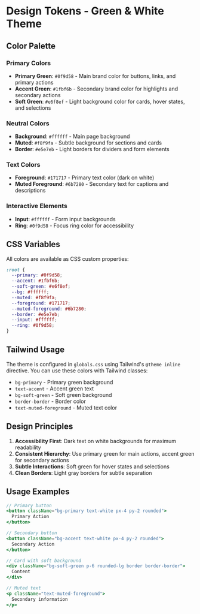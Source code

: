# Design Tokens - Green & White Theme

## Color Palette

### Primary Colors

- **Primary Green**: `#0f9d58` - Main brand color for buttons, links, and primary actions
- **Accent Green**: `#1fbf6b` - Secondary brand color for highlights and secondary actions
- **Soft Green**: `#e6f8ef` - Light background color for cards, hover states, and selections

### Neutral Colors

- **Background**: `#ffffff` - Main page background
- **Muted**: `#f8f9fa` - Subtle background for sections and cards
- **Border**: `#e5e7eb` - Light borders for dividers and form elements

### Text Colors

- **Foreground**: `#171717` - Primary text color (dark on white)
- **Muted Foreground**: `#6b7280` - Secondary text for captions and descriptions

### Interactive Elements

- **Input**: `#ffffff` - Form input backgrounds
- **Ring**: `#0f9d58` - Focus ring color for accessibility

## CSS Variables

All colors are available as CSS custom properties:

```css
:root {
  --primary: #0f9d58;
  --accent: #1fbf6b;
  --soft-green: #e6f8ef;
  --bg: #ffffff;
  --muted: #f8f9fa;
  --foreground: #171717;
  --muted-foreground: #6b7280;
  --border: #e5e7eb;
  --input: #ffffff;
  --ring: #0f9d58;
}
```

## Tailwind Usage

The theme is configured in `globals.css` using Tailwind's `@theme inline` directive. You can use these colors with Tailwind classes:

- `bg-primary` - Primary green background
- `text-accent` - Accent green text
- `bg-soft-green` - Soft green background
- `border-border` - Border color
- `text-muted-foreground` - Muted text color

## Design Principles

1. **Accessibility First**: Dark text on white backgrounds for maximum readability
2. **Consistent Hierarchy**: Use primary green for main actions, accent green for secondary actions
3. **Subtle Interactions**: Soft green for hover states and selections
4. **Clean Borders**: Light gray borders for subtle separation

## Usage Examples

```jsx
// Primary button
<button className="bg-primary text-white px-4 py-2 rounded">
  Primary Action
</button>

// Secondary button
<button className="bg-accent text-white px-4 py-2 rounded">
  Secondary Action
</button>

// Card with soft background
<div className="bg-soft-green p-6 rounded-lg border border-border">
  Content
</div>

// Muted text
<p className="text-muted-foreground">
  Secondary information
</p>
```
